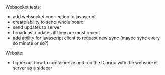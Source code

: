 Websocket tests:
* add websocket connection to javascript
* create ability to send whole board
* send updates to server
* broadcast updates if they are most recent
* add ability for javascript client to request new sync (maybe sync every so minute or so?)

Website:
* figure out how to containerize and run the Django with the websocket server as a sidecar